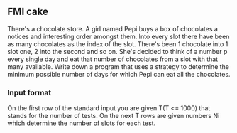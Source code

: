 ## FMI cake ##
There's a chocolate store. A girl named Pepi buys a box of chocolates a notices and interesting order amongst them.
Into every slot there have been as many chocolates as the index of the slot. There's been 1 chocolate into 1 slot one, 2 into the second and so on.
She's decided to think of a number p every single day and eat that number of chocolates from a slot with that many available.
Write down a program that uses a strategy to determine the minimum possible number of days for which Pepi can eat all the chocolates.
### Input format ###
On the first row of the standard input you are given T(T <= 1000) that stands for the number of tests.
On the next T rows are given numbers Ni which determine the number of slots for each test.
